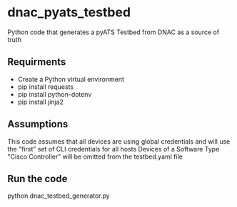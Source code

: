 # dnac_pyats_testbed

Python code that generates a pyATS Testbed from DNAC as a source of truth

## Requirments

- Create a Python virtual environment
- pip install requests
- pip install python-dotenv
- pip install jinja2

## Assumptions

This code assumes that all devices are using global credentials and will use the "first" set of CLI credentials for all hosts
Devices of a Software Type "Cisco Controller" will be omitted from the testbed.yaml file

## Run the code

python dnac_testbed_generator.py